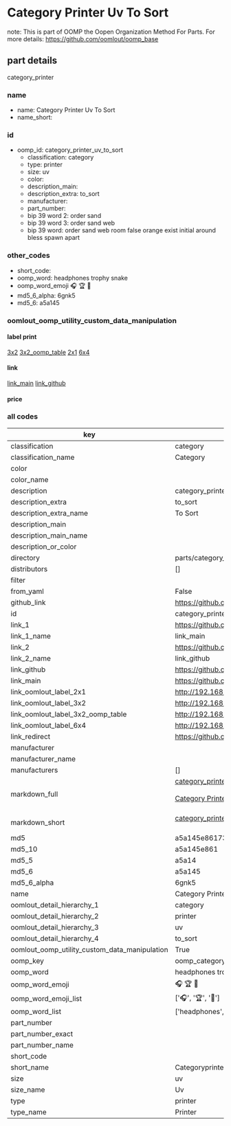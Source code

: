 # Category Printer Uv To Sort  

note: This is part of OOMP the Oopen Organization Method For Parts. For more details: https://github.com/oomlout/oomp_base

##  part details
  



category_printer



### name
* name: Category Printer Uv To Sort
* name_short: 
### id
* oomp_id: category_printer_uv_to_sort
  * classification: category
  * type: printer
  * size: uv
  * color: 
  * description_main: 
  * description_extra: to_sort
  * manufacturer: 
  * part_number: 
  * bip 39 word 2: order sand
  * bip 39 word 3: order sand web
  * bip 39 word: order sand web room false orange exist initial around bless spawn apart

### other_codes
* short_code: 
* oomp_word: headphones trophy snake
* oomp_word_emoji :headphones: :trophy: :snake:
* md5_6_alpha: 6gnk5
* md5_6: a5a145






### oomlout_oomp_utility_custom_data_manipulation
#### label print
[3x2](http://192.168.1.245:1112/?label=oomp%206gnk5)
[3x2_oomp_table](http://192.168.1.108:1112/?label=oomp%206gnk5)
[2x1](http://192.168.1.242:1112/?label=oomp%206gnk5)
[6x4](http://192.168.1.55:1112/?label=oomp%206gnk5)    

#### link

[link_main](https://github.com/oomlout/oomlout_oomp_version_1_messy/tree/main/parts/category_printer_uv_to_sort) [link_github](https://github.com/oomlout/oomlout_oomp_version_1_messy/tree/main/parts/category_printer_uv_to_sort)                             

#### price







### all codes 
| key | value |  
| --- | --- |  
| classification | category |  
| classification_name | Category |  
| color |  |  
| color_name |  |  
| description | category_printer |  
| description_extra | to_sort |  
| description_extra_name | To Sort |  
| description_main |  |  
| description_main_name |  |  
| description_or_color |   |  
| directory | parts/category_printer_uv_to_sort |  
| distributors | [] |  
| filter |  |  
| from_yaml | False |  
| github_link | https://github.com/oomlout/oomlout_oomp_part_src/tree/main/parts/category_printer_uv_to_sort |  
| id | category_printer_uv_to_sort |  
| link_1 | https://github.com/oomlout/oomlout_oomp_version_1_messy/tree/main/parts/category_printer_uv_to_sort |  
| link_1_name | link_main |  
| link_2 | https://github.com/oomlout/oomlout_oomp_version_1_messy/tree/main/parts/category_printer_uv_to_sort |  
| link_2_name | link_github |  
| link_github | https://github.com/oomlout/oomlout_oomp_version_1_messy/tree/main/parts/category_printer_uv_to_sort |  
| link_main | https://github.com/oomlout/oomlout_oomp_version_1_messy/tree/main/parts/category_printer_uv_to_sort |  
| link_oomlout_label_2x1 | http://192.168.1.242:1112/?label=oomp%206gnk5 |  
| link_oomlout_label_3x2 | http://192.168.1.245:1112/?label=oomp%206gnk5 |  
| link_oomlout_label_3x2_oomp_table | http://192.168.1.108:1112/?label=oomp%206gnk5 |  
| link_oomlout_label_6x4 | http://192.168.1.55:1112/?label=oomp%206gnk5 |  
| link_redirect | https://github.com/oomlout/oomlout_oomp_version_1_messy/tree/main/parts/category_printer_uv_to_sort |  
| manufacturer |  |  
| manufacturer_name |  |  
| manufacturers | [] |  
| markdown_full | [category_printer_uv_to_sort](none)<br>[](none)<br>[Category Printer Uv To Sort](none)<br><br> |  
| markdown_short | [category_printer_uv_to_sort](none)<br><br> |  
| md5 | a5a145e86173e9fa6f292bbff1afcce1 |  
| md5_10 | a5a145e861 |  
| md5_5 | a5a14 |  
| md5_6 | a5a145 |  
| md5_6_alpha | 6gnk5 |  
| name | Category Printer Uv To Sort |  
| oomlout_detail_hierarchy_1 | category |  
| oomlout_detail_hierarchy_2 | printer |  
| oomlout_detail_hierarchy_3 | uv |  
| oomlout_detail_hierarchy_4 | to_sort |  
| oomlout_oomp_utility_custom_data_manipulation | True |  
| oomp_key | oomp_category_printer_uv_to_sort |  
| oomp_word | headphones trophy snake |  
| oomp_word_emoji | :headphones: :trophy: :snake: |  
| oomp_word_emoji_list | [':headphones:', ':trophy:', ':snake:'] |  
| oomp_word_list | ['headphones', 'trophy', 'snake'] |  
| part_number |  |  
| part_number_exact |  |  
| part_number_name |  |  
| short_code |  |  
| short_name | Categoryprinter |  
| size | uv |  
| size_name | Uv |  
| type | printer |  
| type_name | Printer |  
